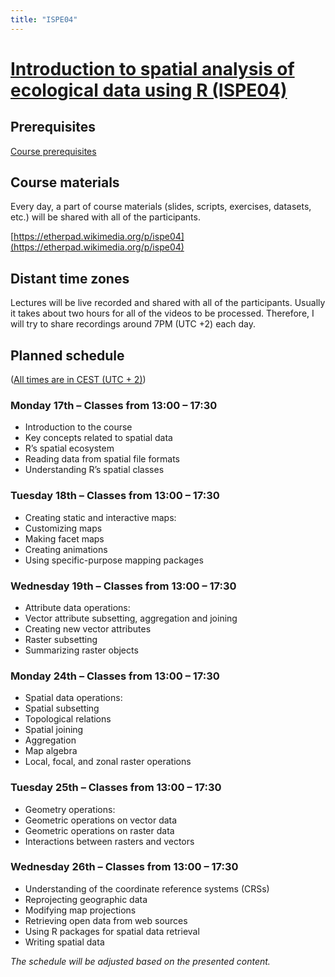 ```yaml
---
title: "ISPE04"
---
```


# [Introduction to spatial analysis of ecological data using R (ISPE04)](https://www.prstatistics.com/course/introduction-to-spatial-analysis-of-ecological-data-using-r-ispe04/)

## Prerequisites

[Course prerequisites](Prerequisites.html)

## Course materials

Every day, a part of course materials (slides, scripts, exercises, datasets, etc.) will be shared with all of the participants.

[https://etherpad.wikimedia.org/p/ispe04](https://etherpad.wikimedia.org/p/ispe04)

## Distant time zones

Lectures will be live recorded and shared with all of the participants.
Usually it takes about two hours for all of the videos to be processed.
Therefore, I will try to share recordings around 7PM (UTC +2) each day.

## Planned schedule 

([All times are in CEST (UTC + 2)](https://www.timeanddate.com/worldclock/poland))

### Monday 17th – Classes from 13:00 – 17:30

- Introduction to the course
- Key concepts related to spatial data
- R’s spatial ecosystem
- Reading data from spatial file formats
- Understanding R’s spatial classes

### Tuesday 18th – Classes from 13:00 – 17:30

- Creating static and interactive maps:
- Customizing maps
- Making facet maps
- Creating animations
- Using specific-purpose mapping packages

### Wednesday 19th – Classes from 13:00 – 17:30

- Attribute data operations:
- Vector attribute subsetting, aggregation and joining
- Creating new vector attributes
- Raster subsetting
- Summarizing raster objects

### Monday 24th – Classes from 13:00 – 17:30

- Spatial data operations:
- Spatial subsetting
- Topological relations
- Spatial joining
- Aggregation
- Map algebra
- Local, focal, and zonal raster operations

### Tuesday 25th – Classes from 13:00 – 17:30

- Geometry operations:
- Geometric operations on vector data
- Geometric operations on raster data
- Interactions between rasters and vectors

### Wednesday 26th – Classes from 13:00 – 17:30

- Understanding of the coordinate reference systems (CRSs)
- Reprojecting geographic data
- Modifying map projections
- Retrieving open data from web sources
- Using R packages for spatial data retrieval
- Writing spatial data

*The schedule will be adjusted based on the presented content.*

